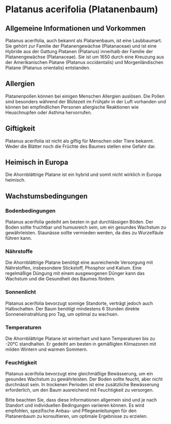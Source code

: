 # Platanus acerifolia (Platanenbaum)

## Allgemeine Informationen und Vorkommen
Platanus acerifolia, auch bekannt als Platanenbaum, ist eine Laubbaumart. Sie gehört zur Familie der Platanengewächse (Platanaceae) und  ist eine Hybride aus der Gattung Platanen (Platanus) innerhalb der Familie der Platanengewächse (Platanaceae). Sie ist um 1650 durch eine Kreuzung aus der Amerikanischen Platane (Platanus occidentalis) und Morgenländischen Platane (Platanus orientalis) entstanden.

## Allergien
Platanenpollen können bei einigen Menschen Allergien auslösen. Die Pollen sind besonders während der Blütezeit im Frühjahr in der Luft vorhanden und können bei empfindlichen Personen allergische Reaktionen wie Heuschnupfen oder Asthma hervorrufen.

## Giftigkeit
Platanus acerifolia ist nicht als giftig für Menschen oder Tiere bekannt. Weder die Blätter noch die Früchte des Baumes stellen eine Gefahr dar.

## Heimisch in Europa
Die Ahornblättrige Platane ist ein hybrid und somit nicht wirklich in Europa heimisch.

## Wachstumsbedingungen
### Bodenbedingungen
Platanus acerifolia gedeiht am besten in gut durchlässigen Böden. Der Boden sollte fruchtbar und humusreich sein, um ein gesundes Wachstum zu gewährleisten. Staunässe sollte vermieden werden, da dies zu Wurzelfäule führen kann.

### Nährstoffe
Die Ahornblättrige Platane benötigt eine ausreichende Versorgung mit Nährstoffen, insbesondere Stickstoff, Phosphor und Kalium. Eine regelmäßige Düngung mit einem ausgewogenen Dünger kann das Wachstum und die Gesundheit des Baumes fördern.

### Sonnenlicht
Platanus acerifolia bevorzugt sonnige Standorte, verträgt jedoch auch Halbschatten. Der Baum benötigt mindestens 6 Stunden direkte Sonneneinstrahlung pro Tag, um optimal zu wachsen.

### Temperaturen
Die Ahornblättrige Platane ist winterhart und kann Temperaturen bis zu -20°C standhalten. Er gedeiht am besten in gemäßigten Klimazonen mit milden Wintern und warmen Sommern.

### Feuchtigkeit
Platanus acerifolia bevorzugt eine gleichmäßige Bewässerung, um ein gesundes Wachstum zu gewährleisten. Der Boden sollte feucht, aber nicht durchnässt sein. In trockenen Perioden ist eine zusätzliche Bewässerung erforderlich, um den Baum ausreichend mit Feuchtigkeit zu versorgen.

Bitte beachten Sie, dass diese Informationen allgemein sind und je nach Standort und individuellen Bedingungen variieren können. Es wird empfohlen, spezifische Anbau- und Pflegeanleitungen für den Platanenbaum zu konsultieren, um optimale Ergebnisse zu erzielen.
